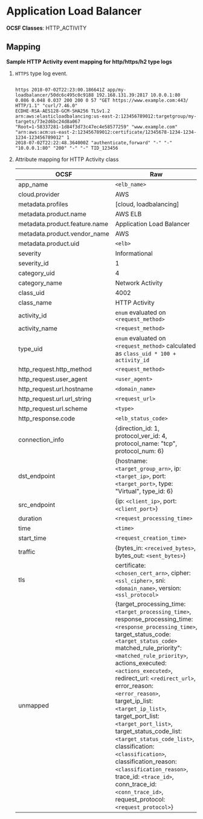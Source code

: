 # Application Load Balancer

**OCSF Classes**: HTTP_ACTIVITY

## Mapping

**Sample HTTP Activity event mapping for http/https/h2 type logs**

1. `HTTPS` type log event.

    ```
        
    https 2018-07-02T22:23:00.186641Z app/my-loadbalancer/50dc6c495c0c9188 192.168.131.39:2817 10.0.0.1:80
    0.086 0.048 0.037 200 200 0 57 "GET https://www.example.com:443/ HTTP/1.1" "curl/7.46.0"
    ECDHE-RSA-AES128-GCM-SHA256 TLSv1.2
    arn:aws:elasticloadbalancing:us-east-2:123456789012:targetgroup/my-targets/73e2d6bc24d8a067 
    "Root=1-58337281-1d84f3d73c47ec4e58577259" "www.example.com" 
    "arn:aws:acm:us-east-2:123456789012:certificate/12345678-1234-1234-1234-123456789012" 1 
    2018-07-02T22:22:48.364000Z "authenticate,forward" "-" "-" "10.0.0.1:80" "200" "-" "-" TID_123456

    ```

2. Attribute mapping for HTTP Activity class

    |OCSF|Raw|
    |-|-|
    | app_name | `<elb_name>` |
    | cloud.provider | AWS |
    | metadata.profiles | [cloud, loadbalancing] |
    | metadata.product.name | AWS ELB |
    | metadata.product.feature.name | Application Load Balancer |
    | metadata.product.vendor_name | AWS |
    | metadata.product.uid | `<elb>` |
    | severity | Informational |
    | severity_id | 1 |
    | category_uid | 4 |
    | category_name | Network Activity |
    | class_uid | 4002 |
    | class_name | HTTP Activity |
    | activity_id | `enum` evaluated on `<request_method>` |
    | activity_name | `<request_method>` |
    | type_uid | `enum` evaluated on `<request_method>` calculated as `class_uid * 100 + activity_id` |
    | http_request.http_method | `<request_method>` |
    | http_request.user_agent | `<user_agent>`|
    | http_request.url.hostname | `<domain_name>` |
    | http_request.url.url_string | `<request_url>` |
    | http_request.url.scheme | `<type>` |
    | http_response.code | `<elb_status_code>` |
    | connection_info | {direction_id: 1, protocol_ver_id: 4, protocol_name: "tcp", protocol_num: 6} |
    | dst_endpoint | {hostname: `<target_group_arn>`, ip: `<target_ip>`, port: `<target_port>`, type: "Virtual", type_id: 6} |
    | src_endpoint | {ip: `<client_ip>`, port: `<client_port>`} |
    | duration | `<request_processing_time>` |
    | time | `<time>` |
    | start_time | `<request_creation_time>` |
    | traffic | {bytes_in: `<received_bytes>`, bytes_out: `<sent_bytes>`} |
    | tls | certificate: `<chosen_cert_arn>`, cipher: `<ssl_cipher>`, sni: `<domain_name>`, version: `<ssl_protocol>` |
    | unmapped | {target_processing_time: `<target_processing_time>`, response_processing_time: `<response_processing_time>`, target_status_code: `<target_status_code>` matched_rule_priority": `<matched_rule_priority>`, actions_executed: `<actions_executed>`, redirect_url: `<redirect_url>`, error_reason: `<error_reason>`, target_ip_list: `<target_ip_list>`, target_port_list: `<target_port_list>`, target_status_code_list: `<target_status_code_list>`, classification: `<classification>`, classification_reason: `<classification_reason>`, trace_id: `<trace_id>`, conn_trace_id: `<conn_trace_id>`, request_protocol: `<request_protocol>`} |

